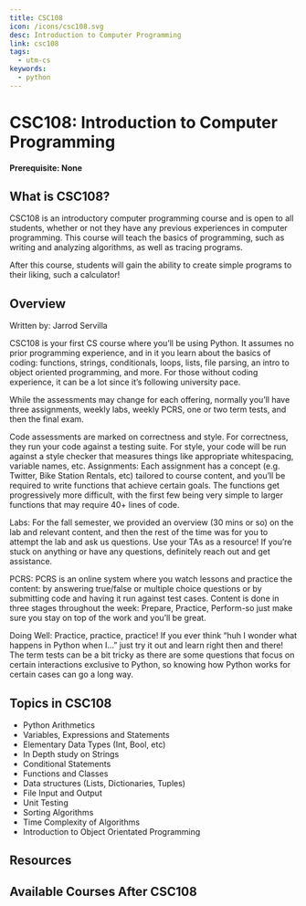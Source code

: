 ```yaml
---
title: CSC108
icon: /icons/csc108.svg
desc: Introduction to Computer Programming
link: csc108
tags:
  - utm-cs
keywords:
  - python
---
```


# CSC108: Introduction to Computer Programming

#### Prerequisite: None

<ExamText class-code="CSC108"></ExamText>

## What is CSC108?

CSC108 is an introductory computer programming course and is open to all
students, whether or not they have any previous experiences in computer
programming. This course will teach the basics of programming, such as writing
and analyzing algorithms, as well as tracing programs.

After this course, students will gain the ability to create simple programs to
their liking, such a calculator!

## Overview

Written by: Jarrod Servilla

CSC108 is your first CS course where you’ll be using Python. It assumes no prior
programming experience, and in it you learn about the basics of coding:
functions, strings, conditionals, loops, lists, file parsing, an intro to object
oriented programming, and more. For those without coding experience, it can be a
lot since it’s following university pace.

While the assessments may change for each offering, normally you’ll have three
assignments, weekly labs, weekly PCRS, one or two term tests, and then the final
exam.

Code assessments are marked on correctness and style. For correctness, they run
your code against a testing suite. For style, your code will be run against a
style checker that measures things like appropriate whitespacing, variable
names, etc. Assignments: Each assignment has a concept (e.g. Twitter, Bike
Station Rentals, etc) tailored to course content, and you’ll be required to
write functions that achieve certain goals. The functions get progressively more
difficult, with the first few being very simple to larger functions that may
require 40+ lines of code.

Labs: For the fall semester, we provided an overview (30 mins or so) on the lab
and relevant content, and then the rest of the time was for you to attempt the
lab and ask us questions. Use your TAs as a resource! If you’re stuck on
anything or have any questions, definitely reach out and get assistance.

PCRS: PCRS is an online system where you watch lessons and practice the content:
by answering true/false or multiple choice questions or by submitting code and
having it run against test cases. Content is done in three stages throughout the
week: Prepare, Practice, Perform-so just make sure you stay on top of the work
and you’ll be great.

Doing Well: Practice, practice, practice! If you ever think “huh I wonder what
happens in Python when I…” just try it out and learn right then and there! The
term tests can be a bit tricky as there are some questions that focus on certain
interactions exclusive to Python, so knowing how Python works for certain cases
can go a long way.

## Topics in CSC108

- Python Arithmetics
- Variables, Expressions and Statements
- Elementary Data Types (Int, Bool, etc)
- In Depth study on Strings
- Conditional Statements
- Functions and Classes
- Data structures (Lists, Dictionaries, Tuples)
- File Input and Output
- Unit Testing
- Sorting Algorithms
- Time Complexity of Algorithms
- Introduction to Object Orientated Programming

## Resources

<grid-1-x-2 title="Beginner Tutorial to Python" :reversed="true" img-src="https://www.freecodecamp.org/news/content/images/2020/07/how-is-python-used-v2.png" link="https://developers.google.com/edu/python" desc="Get a head start on Python with Google for Education!" button="Check it out!"></grid-1-x-2>

<grid-1-x-2 title="Practice makes perfect!" img-src="https://ictslab.com/wp-content/uploads/2019/03/d1326ca6cca8038cd115a061b4e2b3bc.png" link="https://developers.google.com/edu/python" desc="Multiple beginner exercises to improve your coding skills" button="Try it out!"></grid-1-x-2>

## Available Courses After CSC108

<Accordion :data="['CSC148']"></Accordion>
